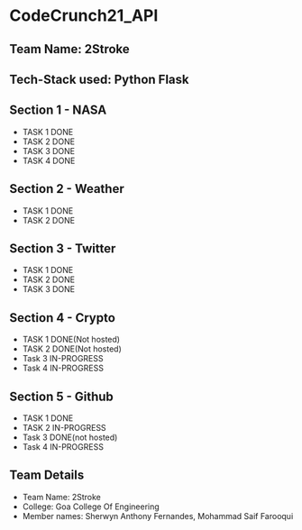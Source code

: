 # CodeCrunch21_API
## Team Name: 2Stroke
## Tech-Stack used: Python Flask

## Section 1 - NASA
 - TASK 1 DONE
 - TASK 2 DONE
 - TASK 3 DONE
 - TASK 4 DONE


## Section 2 - Weather
 - TASK 1 DONE
 - TASK 2 DONE


## Section 3 - Twitter
 - TASK 1 DONE
 - TASK 2 DONE
 - TASK 3 DONE

## Section 4 - Crypto
  - TASK 1 DONE(Not hosted)
  - TASK 2 DONE(Not hosted)
  - Task 3 IN-PROGRESS
  - Task 4 IN-PROGRESS

## Section 5 - Github
  - TASK 1 DONE
  - TASK 2 IN-PROGRESS
  - Task 3 DONE(not hosted)
  - Task 4 IN-PROGRESS


## Team Details
- Team Name: 2Stroke
- College: Goa College Of Engineering
- Member names: Sherwyn Anthony Fernandes, Mohammad Saif Farooqui
